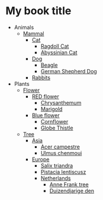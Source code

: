 # My book title- Animals	* [Mammal](/Animals/Mammal.md)		* [Cat](/Animals/Mammal.md#cat)			* [Ragdoll Cat](/Animals/Mammal.md#ragdoll-cat)			* [Abyssinian Cat](/Animals/Mammal.md#abyssinian-cat)		* [Dog](/Animals/Mammal.md#dog)			* [Beagle](/Animals/Mammal.md#beagle)			* [German Shepherd Dog](/Animals/Mammal.md#german-shepherd-dog)		* [Rabbits](/Animals/Mammal.md#rabbits)- Plants	* [Flower](/Plants/Flower.md)		* [RED flower](/Plants/Flower.md#red-flower)			* [Chrysanthemum](/Plants/Flower.md#chrysanthemum)			* [Marigold](/Plants/Flower.md#marigold)		* [Blue flower](/Plants/Flower.md#blue-flower)			* [Cornflower](/Plants/Flower.md#cornflower)			* [Globe Thistle](/Plants/Flower.md#globe-thistle)	* [Tree](/Plants/Tree.md)		* [Asia](/Plants/Tree.md#asia)			* [Acer campestre](/Plants/Tree.md#acer-campestre)			* [Ulmus chenmoui](/Plants/Tree.md#ulmus-chenmoui)		* [Europe](/Plants/Tree.md#europe)			* [Salix triandra](/Plants/Tree.md#salix-triandra)			* [Pistacia lentiscusz](/Plants/Tree.md#pistacia-lentiscusz)			* [Netherlands](/Plants/Tree.md#netherlands)				* [Anne Frank tree](/Plants/Tree.md#anne-frank-tree)				* [Duizendjarige den](/Plants/Tree.md#duizendjarige-den)